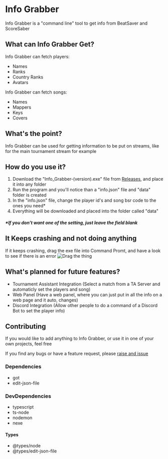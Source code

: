 # Info Grabber
Info Grabber is a "command line" tool to get info from BeatSaver and ScoreSaber

## What can Info Grabber Get?
Info Grabber can fetch players:
- Names
- Ranks
- Country Ranks
- Avatars

Info Grabber can fetch songs:
- Names
- Mappers
- Keys
- Covers

## What's the point?
Info Grabber can be used for getting information to be put on streams, like for the main tournament stream for example

## How do you use it?
1) Download the "Info_Grabber-(version).exe" file from [Releases](https://github.com/AsoDesu/info-grabber/releases), and place it into any folder
2) Run the program and you'll notice than a "info.json" file and "data" folder is created
3) In the "info.json" file, change the player id's and song bsr code to the ones you need*
4) Everything will be downloaded and placed into the folder called "data"
##### *If you don't want one of the setting, just leave the field blank

## It Keeps crashing and not doing anything
If it keeps crashing, drag the exe file into Command Promt, and have a look to see if there is an error
![Drag the thing](https://i.imgur.com/nlmIhAD.png)

## What's planned for future features?
- Tournament Assistant Integration (Select a match from a TA Server and automaticly set the players and song)
- Web Panel (Have a web panel, where you can just put in all the info on a web page and it auto, changes)
- Discord Integration (Allow other people to do a command of a Discord Bot to set the player info)

## Contributing
If you would like to add anything to Info Grabber, or use it in one of your own projects, feel free

If you find any bugs or have a feature request, please [raise and issue](https://github.com/AsoDesu/info-grabber/issues)

### Dependencies
- got
- edit-json-file

### DevDependencies
- typescript
- ts-node
- nodemon
- nexe
#### Types
- @types/node
- @types/edit-json-file

